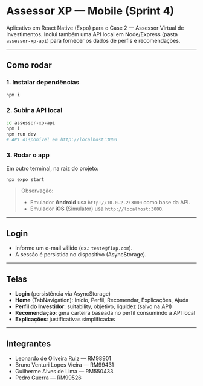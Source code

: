 # Assessor XP — Mobile (Sprint 4)

Aplicativo em React Native (Expo) para o Case 2 — Assessor Virtual de Investimentos.
Inclui também uma API local em Node/Express (pasta `assessor-xp-api`) para fornecer os dados de perfis e recomendações.

---

## Como rodar

### 1. Instalar dependências

```bash
npm i
```

### 2. Subir a API local

```bash
cd assessor-xp-api
npm i
npm run dev
# API disponível em http://localhost:3000
```

### 3. Rodar o app

Em outro terminal, na raiz do projeto:

```bash
npx expo start
```

> Observação:
>
> * Emulador **Android** usa `http://10.0.2.2:3000` como base da API.
> * Emulador **iOS** (Simulator) usa `http://localhost:3000`.

---

## Login

* Informe um e-mail válido (ex.: `teste@fiap.com`).
* A sessão é persistida no dispositivo (AsyncStorage).

---

## Telas

* **Login** (persistência via AsyncStorage)
* **Home** (TabNavigation): Início, Perfil, Recomendar, Explicações, Ajuda
* **Perfil do Investidor**: suitability, objetivo, liquidez (salvo na API)
* **Recomendação**: gera carteira baseada no perfil consumindo a API local
* **Explicações**: justificativas simplificadas

---

## Integrantes

* Leonardo de Oliveira Ruiz — RM98901
* Bruno Venturi Lopes Vieira — RM99431
* Guilherme Alves de Lima — RM550433
* Pedro Guerra — RM99526

